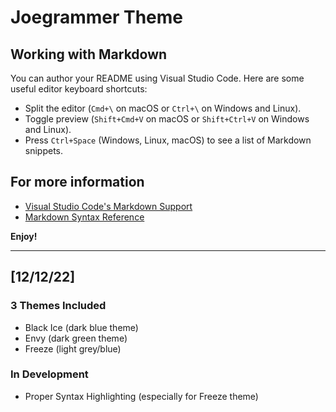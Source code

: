 # Joegrammer Theme

## Working with Markdown

You can author your README using Visual Studio Code. Here are some useful editor keyboard shortcuts:

* Split the editor (`Cmd+\` on macOS or `Ctrl+\` on Windows and Linux).
* Toggle preview (`Shift+Cmd+V` on macOS or `Shift+Ctrl+V` on Windows and Linux).
* Press `Ctrl+Space` (Windows, Linux, macOS) to see a list of Markdown snippets.

## For more information

* [Visual Studio Code's Markdown Support](http://code.visualstudio.com/docs/languages/markdown)
* [Markdown Syntax Reference](https://help.github.com/articles/markdown-basics/)

**Enjoy!**

<hr>

## [12/12/22]

### 3 Themes Included

*   Black Ice (dark blue theme)
*   Envy (dark green theme)
*   Freeze (light grey/blue)

### In Development

*   Proper Syntax Highlighting (especially for Freeze theme)
